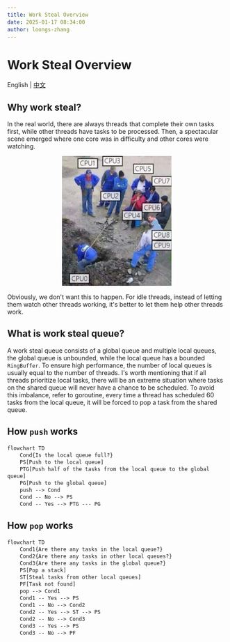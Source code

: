 ```yaml
---
title: Work Steal Overview
date: 2025-01-17 08:34:00
author: loongs-zhang
---
```


# Work Steal Overview

English | [中文](../cn/work-steal.md)

## Why work steal?

In the real world, there are always threads that complete their own tasks first, while other threads have tasks to be
processed. Then, a spectacular scene emerged where one core was in difficulty and other cores were watching.

<div style="text-align: center;">
    <img src="../../../docs/img/watching.png" width="50%">
</div>

Obviously, we don't want this to happen. For idle threads, instead of letting them watch other threads working, it's
better to let them help other threads work.

## What is work steal queue?

A work steal queue consists of a global queue and multiple local queues, the global queue is unbounded, while the local
queue has a bounded `RingBuffer`. To ensure high performance, the number of local queues is usually equal to the number of
threads. I's worth mentioning that if all threads prioritize local tasks, there will be an extreme situation where tasks
on the shared queue will never have a chance to be scheduled. To avoid this imbalance, refer to goroutine, every time a
thread has scheduled 60 tasks from the local queue, it will be forced to pop a task from the shared queue.

## How `push` works

```mermaid
flowchart TD
    Cond{Is the local queue full?}
    PS[Push to the local queue]
    PTG[Push half of the tasks from the local queue to the global queue]
    PG[Push to the global queue]
    push --> Cond
    Cond -- No --> PS
    Cond -- Yes --> PTG --- PG
```

## How `pop` works

```mermaid
flowchart TD
    Cond1{Are there any tasks in the local queue?}
    Cond2{Are there any tasks in other local queues?}
    Cond3{Are there any tasks in the global queue?}
    PS[Pop a stack]
    ST[Steal tasks from other local queues]
    PF[Task not found]
    pop --> Cond1
    Cond1 -- Yes --> PS
    Cond1 -- No --> Cond2
    Cond2 -- Yes --> ST --> PS
    Cond2 -- No --> Cond3
    Cond3 -- Yes --> PS
    Cond3 -- No --> PF
```

